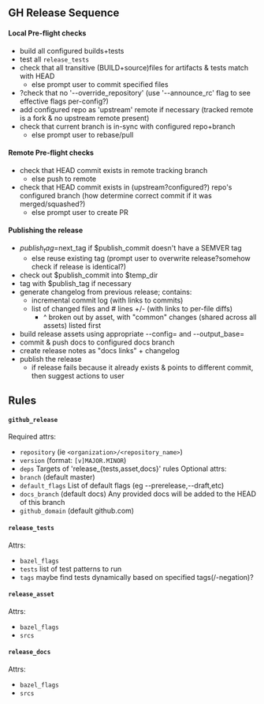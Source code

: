 

## GH Release Sequence
#### Local Pre-flight checks
- build all configured builds+tests
- test all `release_tests`
- check that all transitive (BUILD+source)files for artifacts & tests match with HEAD
  - else prompt user to commit specified files
- ?check that no '--override_repository' (use '--announce_rc' flag to see effective flags per-config?)
- add configured repo as 'upstream' remote if necessary (tracked remote is a fork & no upstream remote present)
- check that current branch is in-sync with configured repo+branch
  - else prompt user to rebase/pull

#### Remote Pre-flight checks
- check that HEAD commit exists in remote tracking branch
  - else push to remote
- check that HEAD commit exists in (upstream?configured?) repo's configured branch (how determine correct commit if it was merged/squashed?)
  - else prompt user to create PR

#### Publishing the release
- $publish_tag=$next_tag if $publish_commit doesn't have a SEMVER tag
  - else reuse existing tag (prompt user to overwrite release?somehow check if release is identical?)
- check out $publish_commit into $temp_dir
- tag with $publish_tag if necessary
- generate changelog from previous release; contains:
  - incremental commit log (with links to commits)
  - list of changed files and # lines +/- (with links to per-file diffs)
    - ^ broken out by asset, with "common" changes (shared across all assets) listed first
- build release assets using appropriate --config= and --output_base=
- commit & push docs to configured docs branch
- create release notes as "docs links" + changelog
- publish the release
  - if release fails because it already exists & points to different commit, then suggest actions to user


## Rules
#### `github_release`
Required attrs:
- `repository` (ie `<organization>/<repository_name>`)
- `version` (format: `[v]MAJOR.MINOR`)
- `deps` Targets of 'release_{tests,asset,docs}' rules
Optional attrs:
- `branch` (default master)
- `default_flags` List of default flags (eg --prerelease,--draft,etc)
- `docs_branch` (default docs) Any provided docs will be added to the HEAD of this branch
- `github_domain` (default github.com)

#### `release_tests`
Attrs:
- `bazel_flags`
- `tests` list of test patterns to run
- `tags` maybe find tests dynamically based on specified tags(/-negation)?

#### `release_asset`
Attrs:
- `bazel_flags`
- `srcs`

#### `release_docs`
Attrs:
- `bazel_flags`
- `srcs`
